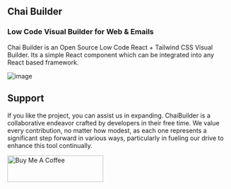 ## Chai Builder

### Low Code Visual Builder for Web & Emails

Chai Builder is an Open Source Low Code React + Tailwind CSS Visual Builder. Its a simple React component which can be integrated into any React based framework.

![image](https://github.com/chaibuilder/.github/assets/9153560/2ea5a05b-9904-4214-9285-86f847d13202)


## Support

If you like the project, you can assist us in expanding. ChaiBuilder is a collaborative endeavor crafted by developers in their free time. We value every contribution, no matter how modest, as each one represents a significant step forward in various ways, particularly in fueling our drive to enhance this tool continually.

<a href="https://www.buymeacoffee.com/chaibuilder" target="_blank"><img src="https://cdn.buymeacoffee.com/buttons/v2/default-yellow.png" alt="Buy Me A Coffee" style="height: 60px !important;width: 217px !important;" ></a>
